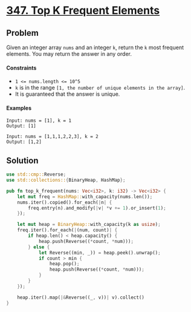 # [347. Top K Frequent Elements](https://leetcode.com/problems/top-k-frequent-elements/)

## Problem

Given an integer array `nums` and an integer `k`, return the `k` most frequent
elements. You may return the answer in any order.

#### Constraints

* `1 <= nums.length <= 10^5`
* `k` is in the range `[1, the number of unique elements in the array]`.
* It is guaranteed that the answer is unique.

#### Examples

```text
Input: nums = [1], k = 1
Output: [1]
```

```text
Input: nums = [1,1,1,2,2,3], k = 2
Output: [1,2]
```

## Solution

```rust
use std::cmp::Reverse;
use std::collections::{BinaryHeap, HashMap};

pub fn top_k_frequent(nums: Vec<i32>, k: i32) -> Vec<i32> {
    let mut freq = HashMap::with_capacity(nums.len());
    nums.iter().copied().for_each(|n| {
        freq.entry(n).and_modify(|v| *v += 1).or_insert(1);
    });

    let mut heap = BinaryHeap::with_capacity(k as usize);
    freq.iter().for_each(|(num, count)| {
        if heap.len() < heap.capacity() {
            heap.push(Reverse((*count, *num)));
        } else {
            let Reverse((min, _)) = heap.peek().unwrap();
            if count > min {
                heap.pop();
                heap.push(Reverse((*count, *num)));
            }
        }
    });

    heap.iter().map(|&Reverse((_, v))| v).collect()
}
```